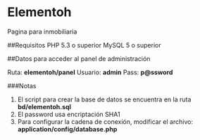 # Elementoh
Pagina para inmobiliaria

##Requisitos
PHP 5.3 o superior
MySQL 5 o superior

##Datos para acceder al panel de administración

Ruta: **elementoh/panel**
Usuario: **admin**
Pass: **p@ssword**

###Notas
1. El script para crear la base de datos se encuentra en la ruta **bd/elementoh.sql**
2. El password usa encriptación SHA1
3. Para configurar la cadena de conexión, modificar el archivo:  **application/config/database.php**

